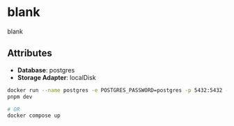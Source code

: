 # blank

blank

## Attributes

- **Database**: postgres
- **Storage Adapter**: localDisk

```sh
docker run --name postgres -e POSTGRES_PASSWORD=postgres -p 5432:5432 -P postgres
pnpm dev

# OR
docker compose up
```
